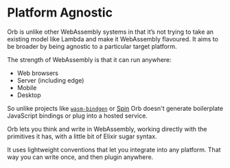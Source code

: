 # Platform Agnostic

Orb is unlike other WebAssembly systems in that it’s not trying to take an existing model like Lambda and make it WebAssembly flavoured. It aims to be broader by being agnostic to a particular target platform.

The strength of WebAssembly is that it can run anywhere:

- Web browsers
- Server (including edge)
- Mobile
- Desktop

So unlike projects like [`wasm-bindgen`](https://github.com/rustwasm/wasm-bindgen) or [Spin](https://github.com/fermyon/spin) Orb doesn't generate boilerplate JavaScript bindings or plug into a hosted service.

Orb lets you think and write in WebAssembly, working directly with the primitives it has, with a little bit of Elixir sugar syntax.

It uses lightweight conventions that let you integrate into any platform. That way you can write once, and then plugin anywhere.

